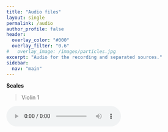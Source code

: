 ```yaml
---
title: "Audio files"
layout: single
permalink: /audio
author_profile: false
header:
  overlay_color: "#000"
  overlay_filter: "0.6"
#   overlay_image: /images/particles.jpg
excerpt: "Audio for the recording and separated sources."
sidebar:
  nav: "main"
---
```



**Scales**

> Violin 1

<html>
<audio controls>
  <source src="/audio/Violin1ScaleViolin1.mp3">
</audio>
</html>